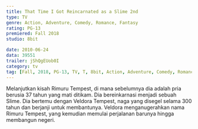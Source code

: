```yaml
---
title: That Time I Got Reincarnated as a Slime 2nd
type: TV
genre: Action, Adventure, Comedy, Romance, Fantasy
rating: PG-13
premiered: Fall 2018
studio: 8bit

date: 2010-06-24
data: 39551
trailer: jShQgEUob0I
category: tv
tag: [Fall, 2018, PG-13, TV, T, 8bit, Action, Adventure, Comedy, Romance, Fantasy]
---
```

Melanjutkan kisah Rimuru Tempest, di mana sebelumnya dia adalah pria berusia 37 tahun yang mati ditikam. Dia bereinkarnasi menjadi sebuah Slime. Dia bertemu dengan Veldora Tempest, naga yang disegel selama 300 tahun dan berjanji untuk membantunya. Veldora menganugerahkan nama Rimuru Tempest, yang kemudian memulai perjalanan barunya hingga membangun negeri.